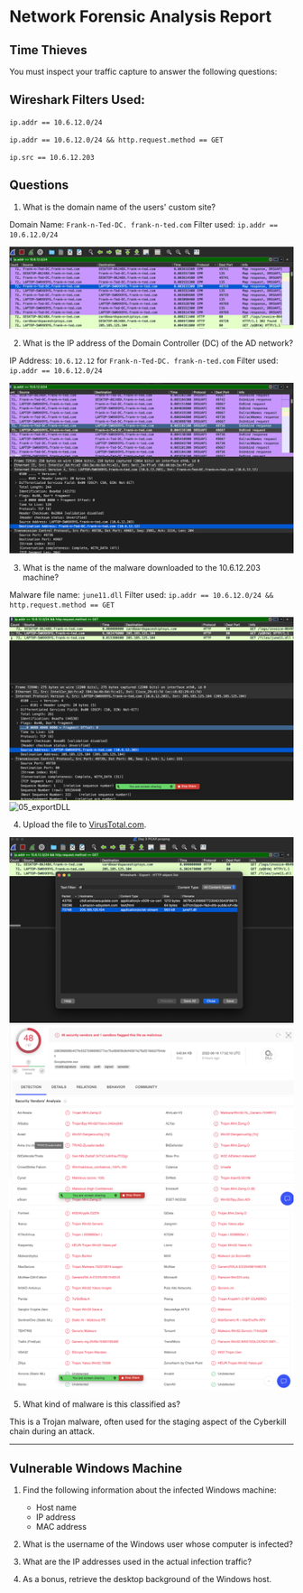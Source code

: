 # Network Forensic Analysis Report


## Time Thieves 
You must inspect your traffic capture to answer the following questions:

## Wireshark Filters Used:

`ip.addr == 10.6.12.0/24`

`ip.addr == 10.6.12.0/24 && http.request.method == GET`

`ip.src == 10.6.12.203`

## Questions 

1. What is the domain name of the users' custom site?

Domain Name: `Frank-n-Ted-DC. frank-n-ted.com`
Filter used: `ip.addr == 10.6.12.0/24`

![01_findDomainName](https://raw.githubusercontent.com/yffenim/final_project/main/NetworkForensicsImages/01_findDomainName.png)

2. What is the IP address of the Domain Controller (DC) of the AD network?

IP Address: `10.6.12.12` for `Frank-n-Ted-DC. frank-n-ted.com`
Filter used: `ip.addr == 10.6.12.0/24`

![02_findDC_IPaddress](https://raw.githubusercontent.com/yffenim/final_project/main/NetworkForensicsImages/02_findDC_IPaddress.png)

3. What is the name of the malware downloaded to the 10.6.12.203 machine?

Malware file name: `june11.dll`
Filter used: `ip.addr == 10.6.12.0/24 && http.request.method == GET`

![04_findDLL1](https://raw.githubusercontent.com/yffenim/final_project/main/NetworkForensicsImages/04_findDLL1.png)
![05_exportDLL]()

4. Upload the file to [VirusTotal.com](https://www.virustotal.com/gui/). 

![06_VT1](https://raw.githubusercontent.com/yffenim/final_project/main/NetworkForensicsImages/05_exportDLL.png)
![07_VT2](https://raw.githubusercontent.com/yffenim/final_project/main/NetworkForensicsImages/06_VT1.png)
![08_VT3](https://github.com/yffenim/final_project/blob/main/NetworkForensicsImages/08_VT3.png)

5. What kind of malware is this classified as?

This is a Trojan malware, often used for the staging aspect of the Cyberkill chain during an attack.


---

## Vulnerable Windows Machine

1. Find the following information about the infected Windows machine:
    - Host name
    - IP address
    - MAC address
    
2. What is the username of the Windows user whose computer is infected?
3. What are the IP addresses used in the actual infection traffic?
4. As a bonus, retrieve the desktop background of the Windows host.

